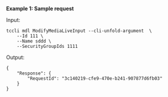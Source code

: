**Example 1: Sample request**



Input: 

```
tccli mdl ModifyMediaLiveInput --cli-unfold-argument  \
    --Id 111 \
    --Name sddd \
    --SecurityGroupIds 1111
```

Output: 
```
{
    "Response": {
        "RequestId": "3c140219-cfe9-470e-b241-907877d6fb03"
    }
}
```

